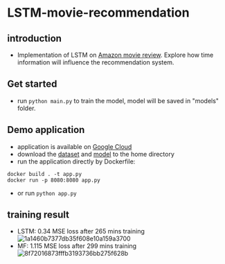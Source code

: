 # LSTM-movie-recommendation
## introduction
- Implementation of LSTM on [Amazon movie review](https://data.mendeley.com/datasets/kb5nv7dbtm/1). Explore how time information will influence the recommendation system.
## Get started
- run
```python main.py```
to train the model, model will be saved in "models" folder.
## Demo application
- application is available on [Google Cloud](https://lyd990404.ue.r.appspot.com/)
- download the [dataset](https://storage.googleapis.com/lyd990404.appspot.com/allrev.csv) and [model](https://storage.googleapis.com/lyd990404.appspot.com/fullmodel.pt) to the home directory
- run the application directly by Dockerfile: 
``` 
docker build . -t app.py
docker run -p 8080:8080 app.py
```
- or run
```python app.py```
## training result
- LSTM: 0.34 MSE loss after 265 mins training
![1a1460b7377db35f608e10a159a3700](https://user-images.githubusercontent.com/87921304/165391770-9fcc4203-e38d-4684-877d-eb7baabfc1cd.jpg)
- MF: 1.115 MSE loss after 299 mins training
![8f72016873fffb3193736bb275f628b](https://user-images.githubusercontent.com/87921304/165391887-89cc6225-4594-4399-a22e-cdbb113ca20d.png)
